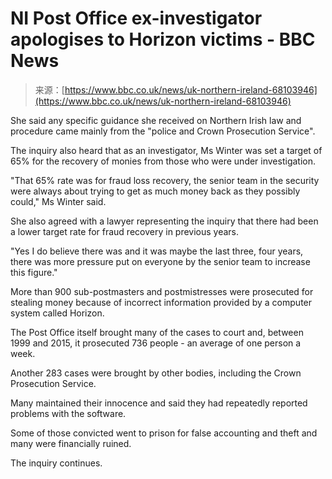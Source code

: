 <!--yml
category: 未分类
date: 2024-05-27 15:10:52
-->

# NI Post Office ex-investigator apologises to Horizon victims - BBC News

> 来源：[https://www.bbc.co.uk/news/uk-northern-ireland-68103946](https://www.bbc.co.uk/news/uk-northern-ireland-68103946)

She said any specific guidance she received on Northern Irish law and procedure came mainly from the "police and Crown Prosecution Service".

The inquiry also heard that as an investigator, Ms Winter was set a target of 65% for the recovery of monies from those who were under investigation.

"That 65% rate was for fraud loss recovery, the senior team in the security were always about trying to get as much money back as they possibly could," Ms Winter said.

She also agreed with a lawyer representing the inquiry that there had been a lower target rate for fraud recovery in previous years.

"Yes I do believe there was and it was maybe the last three, four years, there was more pressure put on everyone by the senior team to increase this figure."

More than 900 sub-postmasters and postmistresses were prosecuted for stealing money because of incorrect information provided by a computer system called Horizon.

The Post Office itself brought many of the cases to court and, between 1999 and 2015, it prosecuted 736 people - an average of one person a week.

Another 283 cases were brought by other bodies, including the Crown Prosecution Service.

Many maintained their innocence and said they had repeatedly reported problems with the software.

Some of those convicted went to prison for false accounting and theft and many were financially ruined.

The inquiry continues.